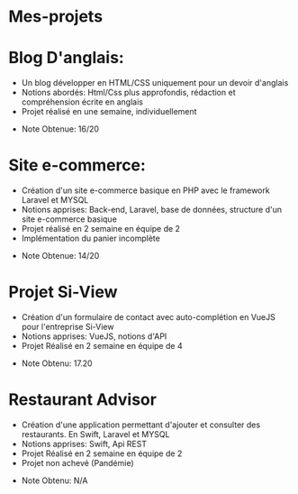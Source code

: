 # Mes-projets

# Blog D'anglais: 

* Un blog développer en HTML/CSS uniquement pour un devoir d'anglais
* Notions abordés: Html/Css plus approfondis, rédaction et compréhension écrite en anglais
* Projet réalisé en une semaine, individuellement
- Note Obtenue: 16/20

# Site e-commerce:

* Création d'un site e-commerce basique en PHP avec le framework Laravel et MYSQL
* Notions apprises: Back-end, Laravel, base de données, structure d'un site e-commerce basique
* Projet réalisé en 2 semaine en équipe de 2
* Implémentation du panier incomplète
- Note Obtenue: 14/20

# Projet Si-View

* Création d'un formulaire de contact avec auto-complétion en VueJS pour l'entreprise Si-View
* Notions apprises: VueJS, notions d'API 
* Projet Réalisé en 2 semaine en équipe de 4
- Note Obtenu: 17.20

# Restaurant Advisor

* Création d'une application permettant d'ajouter et consulter des restaurants. En Swift, Laravel et MYSQL
* Notions apprises: Swift, Api REST
* Projet Réalisé en 2 semaine en équipe de 2
* Projet non achevé (Pandémie)
- Note Obtenu: N/A 
